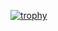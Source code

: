 [![trophy](https://github-profile-trophy.vercel.app/?username=sandeep03edu)](https://github.com/ryo-ma/github-profile-trophy)
